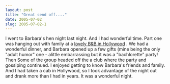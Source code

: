 ```yaml
---
layout: post
title: "Great send off...."
date: 2005-07-02
slug: 2005-07-02-1
---
```


I went to Barbara&apos;s hen night last night.  And I had wonderful time.  Part one was hanging out with family at a  [lovely B&B in Hollywood](http://www.secretgardenbnb.com/) .  We had a wonderful dinner, and Barbara opened up a few gifts (mine being the only &quot;adult humor&quot; one - alittle embarrassing but it was a &quot;bachlorette&quot; party!  Then Some of the group headed off the a club where the party and gossiping continued.  I enjoyed getting to know Barbara&apos;s friends and family.  And I had taken a cab in Hollywood, so I took advantage of the night out and drank more than I had in years.  It was a wonderful night.


